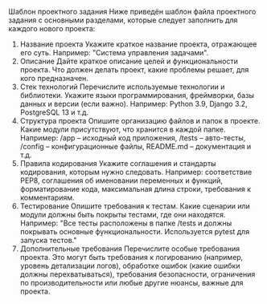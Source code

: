 Шаблон проектного задания
Ниже приведён шаблон файла проектного задания с основными разделами, которые следует заполнить для каждого нового проекта:
1. Название проекта
Укажите краткое название проекта, отражающее его суть. Например: "Система управления задачами".
2. Описание
Дайте краткое описание целей и функциональности проекта. Что должен делать проект, какие проблемы решает, для кого предназначен.
3. Стек технологий
Перечислите используемые технологии и библиотеки. Укажите языки программирования, фреймворки, базы данных и версии (если важно). Например: Python 3.9, Django 3.2, PostgreSQL 13 и т.д.
4. Структура проекта
Опишите организацию файлов и папок в проекте. Какие модули присутствуют, что хранится в каждой папке. Например: /app – исходный код приложения, /tests – авто-тесты, /config – конфигурационные файлы, README.md – документация и т.д.
5. Правила кодирования
Укажите соглашения и стандарты кодирования, которым нужно следовать. Например: соответствие PEP8, соглашения об именовании переменных и функций, форматирование кода, максимальная длина строки, требования к комментариям.
6. Тестирование
Опишите требования к тестам. Какие сценарии или модули должны быть покрыты тестами, где они находятся. Например: "Все тесты расположены в папке /tests и должны покрывать основные функциональности. Используется pytest для запуска тестов."
7. Дополнительные требования
Перечислите особые требования проекта. Это могут быть требования к логированию (например, уровень детализации логов), обработке ошибок (какие ошибки должны перехватываться), требования безопасности, ограничения по производительности или любые другие нюансы, важные для проекта.
